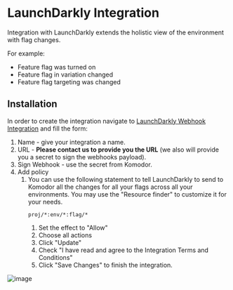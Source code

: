 # LaunchDarkly Integration

Integration with LaunchDarkly extends the holistic view of the environment with flag changes.

For example:

- Feature flag was turned on
- Feature flag in variation changed
- Feature flag targeting was changed

## Installation

In order to create the integration navigate to [LaunchDarkly Webhook Integration](https://app.launchdarkly.com/default/integrations/webhooks/new) and fill the form:

1. Name - give your integration a name.
2. URL - __Please contact us to provide you the URL__ (we also will provide you a secret to sign the webhooks payload).
3. Sign Webhook - use the secret from Komodor.
4. Add policy
   1. You can use the following statement to tell LaunchDarkly to send to Komodor all the changes for all your flags across all your environments. You may use the "Resource finder" to customize it for your needs.
         ```commandline
         proj/*:env/*:flag/*
         ```
      1. Set the effect to "Allow"
      2. Choose all actions
      3. Click "Update"
      4. Check "I have read and agree to the Integration Terms and Conditions"
      5. Click "Save Changes" to finish the integration.


![image](https://docs.launchdarkly.com/static/c99f23ba46f8e0abae01f46a4011e327/6af66/integrations-webhooks-create.png)